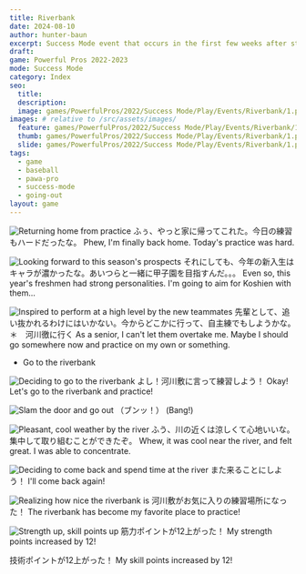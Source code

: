 ```yaml
---
title: Riverbank
date: 2024-08-10
author: hunter-baun
excerpt: Success Mode event that occurs in the first few weeks after starting. Player walks along the riverbank and gains a bit of focus energy.
draft: 
game: Powerful Pros 2022-2023
mode: Success Mode
category: Index
seo:
  title:
  description:
  image: games/PowerfulPros/2022/Success Mode/Play/Events/Riverbank/1.png
images: # relative to /src/assets/images/
  feature: games/PowerfulPros/2022/Success Mode/Play/Events/Riverbank/1.png
  thumb: games/PowerfulPros/2022/Success Mode/Play/Events/Riverbank/1.png
  slide: games/PowerfulPros/2022/Success Mode/Play/Events/Riverbank/1.png
tags:
  - game
  - baseball
  - pawa-pro
  - success-mode
  - going-out
layout: game
---
```


![Returning home from practice](</assets/images/games/PowerfulPros/2022/Success Mode/Play/Events/Riverbank/1.png>)
ふぅ、やっと家に帰ってこれた。今日の練習もハードだったな。
Phew, I'm finally back home. Today's practice was hard.

![Looking forward to this season's prospects](</assets/images/games/PowerfulPros/2022/Success Mode/Play/Events/Riverbank/2.png>)
それにしても、今年の新入生はキャラが濃かったな。あいつらと一緒に甲子園を目指すんだ。。。
Even so, this year's freshmen had strong personalities. I'm going to aim for Koshien with them...

![Inspired to perform at a high level by the new teammates](</assets/images/games/PowerfulPros/2022/Success Mode/Play/Events/Riverbank/3.png>)
先輩として、追い抜かれるわけにはいかない。今からどこかに行って、自主練でもしようかな。
＊　河川徼に行く
As a senior, I can't let them overtake me. Maybe I should go somewhere now and practice on my own or something.
* Go to the riverbank

![Deciding to go to the riverbank](</assets/images/games/PowerfulPros/2022/Success Mode/Play/Events/Riverbank/4.png>)
よし！河川敷に言って練習しよう！
Okay! Let's go to the riverbank and practice!

![Slam the door and go out](</assets/images/games/PowerfulPros/2022/Success Mode/Play/Events/Riverbank/5.png>)
（ブンッ！）
(Bang!)

![Pleasant, cool weather by the river](</assets/images/games/PowerfulPros/2022/Success Mode/Play/Events/Riverbank/6.png>)
ふう、川の近くは涼しくて心地いいな。集中して取り組むことができたぞ。
Whew, it was cool near the river, and felt great. I was able to concentrate.

![Deciding to come back and spend time at the river](</assets/images/games/PowerfulPros/2022/Success Mode/Play/Events/Riverbank/7.png>)
また来ることにしよう！
I'll come back again!

![Realizing how nice the riverbank is](</assets/images/games/PowerfulPros/2022/Success Mode/Play/Events/Riverbank/8.png>)
河川敷がお気に入りの練習場所になった！
The riverbank has become my favorite place to practice!

![Strength up, skill points up](</assets/images/games/PowerfulPros/2022/Success Mode/Play/Events/Riverbank/9.png>)
筋力ポイントが12上がった！
My strength points increased by 12!

技術ポイントが12上がった！
My skill points increased by 12!